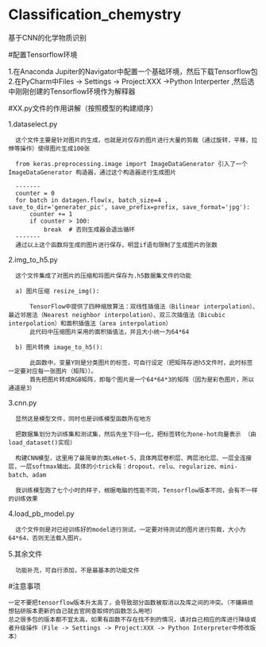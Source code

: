 # Classification_chemystry
基于CNN的化学物质识别



#配置Tensorflow环境

  1.在Anaconda Jupiter的Navigator中配置一个基础环境，然后下载Tensorflow包
  2.在PyCharm中Files -> Settings -> Project:XXX ->Python Interperter ,然后选中刚刚创建的Tensorflow环境作为解释器
  
  
#XX.py文件的作用讲解（按照模型的构建顺序）
  
  1.dataselect.py
      
      这个文件主要是针对图片的生成，也就是对仅存的图片进行大量的剪裁（通过旋转，平移，拉伸等操作）使得图片生成100张
      
      from keras.preprocessing.image import ImageDataGenerator 引入了一个 ImageDataGenerator 构造器，通过这个构造器进行生成图片
      
      -------
      counter = 0
      for batch in datagen.flow(x, batch_size=4 , save_to_dir='generater_pic', save_prefix=prefix, save_format='jpg'):
          counter += 1
          if counter > 100:
              break  # 否则生成器会退出循环
      -------
      通过以上这个函数将生成的图片进行保存，明显if语句限制了生成图片的张数
      
      
  2.img_to_h5.py
  
      这个文件集成了对图片的压缩和将图片保存为.h5数据集文件的功能
      
      a) 图片压缩 resize_img():
      
          TensorFlow中提供了四种缩放算法：双线性插值法（Bilinear interpolation）、最近邻居法（Nearest neighbor interpolation）、双三次插值法（Bicubic interpolation）和面积插值法（area interpolation）
          此代码中压缩图片采用的面积插值法，并且大小统一为64*64
      
      b) 图片转换 image_to_h5():
      
          此函数中，变量Y则是分类图片的标签，可自行设定（把矩阵存进h5文件时，此时标签一定要对应每一张图片（矩阵））。
          首先把图片转成RGB矩阵，即每个图片是一个64*64*3的矩阵（因为是彩色图片，所以通道是3）
      
   3.cnn.py   
      
      显然这是模型文件，同时也是训练模型函数所在地方
      
      把数据集划分为训练集和测试集，然后先坐下归一化，把标签转化为one-hot向量表示 （由load_dataset()实现）
      
      构建CNN模型，这里用了最简单的类LeNet-5，具体两层卷积层、两层池化层、一层全连接层，一层softmax输出。具体的小trick有：dropout、relu、regularize、mini-batch、adam
      
      我训练模型跑了七个小时的样子，根据电脑的性能不同，Tensorflow版本不同，会有不一样的训练效果
      
   4.load_pb_model.py
      
      这个文件则是对已经训练好的model进行测试，一定要对待测试的图片进行剪裁，大小为64*64，否则无法载入图片。
      
   
   5.其余文件
   
      功能补充，可自行添加，不是最基本的功能文件 
      
      
#注意事项

    一定不要把tensorflow版本升太高了，会导致部分函数被取消以及库之间的冲突。（不嫌麻烦想钻研版本更新的自己就去官网查取缔的函数怎么用吧）
    总之很多包的版本都不宜太高，如果有函数不存在找不到的情况，请对自己相应的库进行降级或者升级操作（File -> Settings -> Project:XXX -> Python Interpreter中修改版本）

